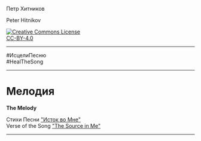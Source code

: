 Петр Хитников

Peter Hitnikov

[CC-BY-4.0]: http://creativecommons.org/licenses/by/4.0/ "{rel='license'}"

[CC-BY-4.0_png]: https://i.creativecommons.org/l/by/4.0/88x31.png

[![Creative Commons License][CC-BY-4.0_png]][CC-BY-4.0]<br/>[CC-BY-4.0][]

---

\#ИсцелиПесню  
\#HealTheSong

---

# Мелодия
**The Melody**

Стихи Песни ["Исток во Мне"][The_Source_in_Me]  
Verse of the Song ["The Source in Me"][The_Source_in_Me]

[The_Source_in_Me]: README.md

---
